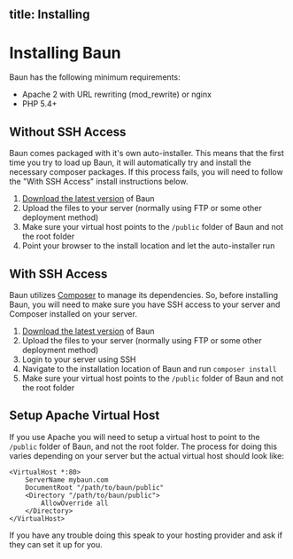 title: Installing
----
# Installing Baun

Baun has the following minimum requirements:

* Apache 2 with URL rewriting (mod_rewrite) or nginx
* PHP 5.4+

## Without SSH Access

Baun comes packaged with it's own auto-installer. This means that the first time you try to load up Baun,
it will automatically try and install the necessary composer packages. If this process fails, you will need
to follow the "With SSH Access" install instructions below.

1. [Download the latest version](/download) of Baun
2. Upload the files to your server (normally using FTP or some other deployment method)
3. Make sure your virtual host points to the `/public` folder of Baun and not the root folder
4. Point your browser to the install location and let the auto-installer run

## With SSH Access

Baun utilizes [Composer](http://getcomposer.org) to manage its dependencies. So, before installing Baun, you will
need to make sure you have SSH access to your server and Composer installed on your server.

1. [Download the latest version](/download) of Baun
2. Upload the files to your server (normally using FTP or some other deployment method)
3. Login to your server using SSH
4. Navigate to the installation location of Baun and run `composer install`
5. Make sure your virtual host points to the `/public` folder of Baun and not the root folder

## Setup Apache Virtual Host

If you use Apache you will need to setup a virtual host to point to the `/public` folder of Baun, and
not the root folder. The process for doing this varies depending on your server but the actual
virtual host should look like:

    <VirtualHost *:80>
        ServerName mybaun.com
        DocumentRoot "/path/to/baun/public"
        <Directory "/path/to/baun/public">
            AllowOverride all
        </Directory>
    </VirtualHost>

If you have any trouble doing this speak to your hosting provider and ask if they can set it up for you.